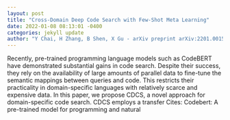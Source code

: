 ```yaml
--- 
layout: post 
title: "Cross-Domain Deep Code Search with Few-Shot Meta Learning" 
date: 2022-01-08 08:13:01 -0400 
categories: jekyll update 
author: "Y Chai, H Zhang, B Shen, X Gu - arXiv preprint arXiv:2201.00150, 2022" 
--- 
```

Recently, pre-trained programming language models such as CodeBERT have demonstrated substantial gains in code search. Despite their success, they rely on the availability of large amounts of parallel data to fine-tune the semantic mappings between queries and code. This restricts their practicality in domain-specific languages with relatively scarce and expensive data. In this paper, we propose CDCS, a novel approach for domain-specific code search. CDCS employs a transfer Cites: Codebert: A pre-trained model for programming and natural